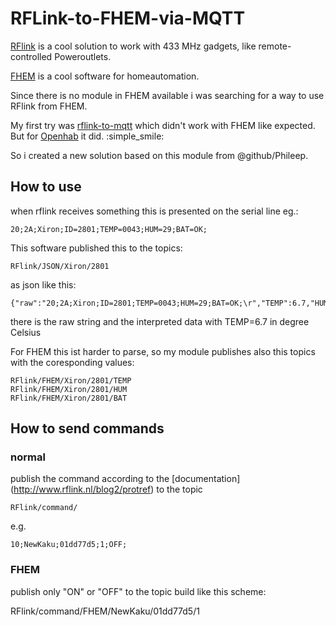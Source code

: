 # RFLink-to-FHEM-via-MQTT
[RFlink](http://rflink.nl) is a cool solution to work with 433 MHz gadgets, like remote-controlled Poweroutlets.

[FHEM](http://www.fhem.de) is a cool software for homeautomation.

Since there is no module in FHEM available i was searching for a way to use RFlink from FHEM.

My first try was [rflink-to-mqtt](https://github.com/Phileep/rflink-to-mqtt) which didn't work with FHEM like expected. But for [Openhab](http://www.openhab.org) it did. :simple_smile:

So i created a new solution based on this module from @github/Phileep.

## How to use

when rflink receives something this is presented on the serial line eg.:

```
20;2A;Xiron;ID=2801;TEMP=0043;HUM=29;BAT=OK;
```

This software published this to the topics:

```
RFlink/JSON/Xiron/2801
```
as json like this:
```
{"raw":"20;2A;Xiron;ID=2801;TEMP=0043;HUM=29;BAT=OK;\r","TEMP":6.7,"HUM":29,"BAT":"OK"}
```

there is the raw string and the interpreted data with TEMP=6.7 in degree Celsius

For FHEM this ist harder to parse, so my module publishes also this topics with the coresponding values:
```
RFlink/FHEM/Xiron/2801/TEMP
RFlink/FHEM/Xiron/2801/HUM
RFlink/FHEM/Xiron/2801/BAT
```

## How to send commands
### normal

publish the command according to the [documentation] (http://www.rflink.nl/blog2/protref) to the topic

```
RFlink/command/
```

e.g. 
```
10;NewKaku;01dd77d5;1;OFF;
```

### FHEM
publish only "ON" or "OFF" to the topic build like this scheme:

RFlink/command/FHEM/NewKaku/01dd77d5/1
